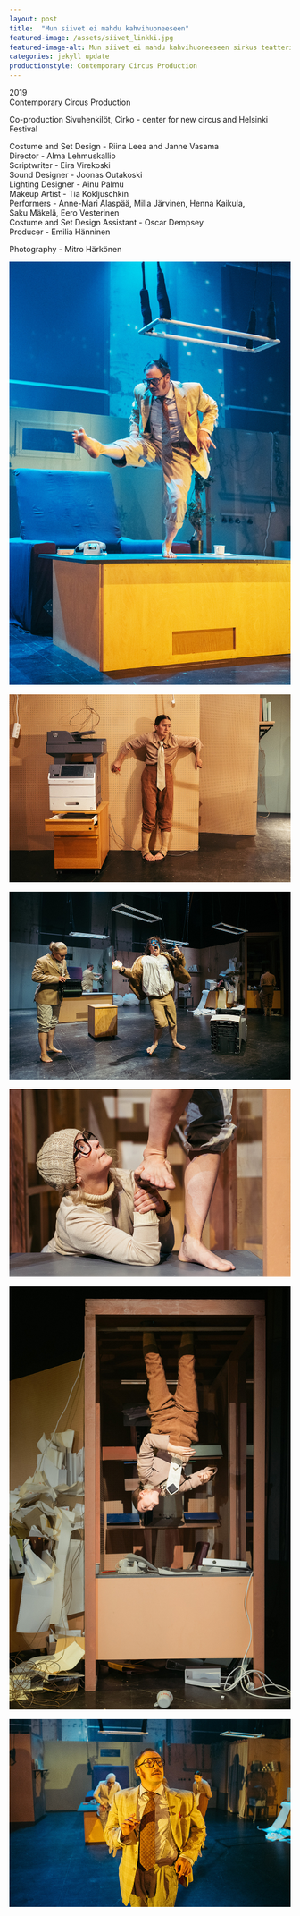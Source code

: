 ```yaml
---
layout: post
title:  "Mun siivet ei mahdu kahvihuoneeseen"
featured-image: /assets/siivet_linkki.jpg
featured-image-alt: Mun siivet ei mahdu kahvihuoneeseen sirkus teatteri esitys
categories: jekyll update
productionstyle: Contemporary Circus Production
---
```

  2019  
  Contemporary Circus Production  

Co-production Sivuhenkilöt, Cirko - center for new circus and Helsinki Festival

  Costume and Set Design - Riina Leea and Janne Vasama  
  Director - Alma Lehmuskallio  
  Scriptwriter - Eira Virekoski  
  Sound Designer - Joonas Outakoski  
  Lighting Designer - Ainu Palmu  
  Makeup Artist - Tia Kokljuschkin  
  Performers - Anne-Mari Alaspää, Milla Järvinen, Henna Kaikula,  
  Saku Mäkelä, Eero Vesterinen  
  Costume and Set Design Assistant - Oscar Dempsey  
  Producer - Emilia Hänninen  

  Photography - Mitro Härkönen

![alt text](/assets/projects/siivet1.jpg)


![alt text](/assets/projects/siivet2.jpg)


![alt text](/assets/projects/siivet3.jpg)


![alt text](/assets/projects/siivet4.jpg)


![alt text](/assets/projects/siivet5.jpg)


![alt text](/assets/projects/siivet6.jpg)